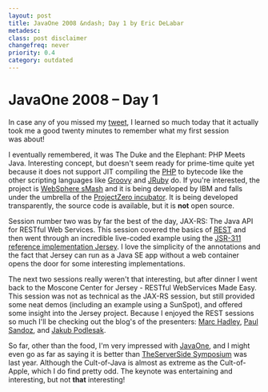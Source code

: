 ```yaml
---
layout: post
title: JavaOne 2008 &ndash; Day 1 by Eric DeLabar
metadesc: 
class: post disclaimer
changefreq: never
priority: 0.4
category: outdated
---
```

<h1>JavaOne 2008 &ndash; Day 1</h1>
<p>In case any of you missed my <a href="http://twitter.com/edelabar/statuses/805133233">tweet</a>, I learned so much today that it actually took me a good twenty minutes to remember what my first session was&nbsp;about!</p>
<p>I eventually remembered, it was The Duke and the Elephant: <span class="caps">PHP</span> Meets Java.  Interesting concept, but doesn't seem ready for prime-time quite yet because it does not support <span class="caps">JIT</span> compiling the <a href="http://www.php.net/"><span class="caps">PHP</span></a> to bytecode like the other scripting languages like <a href="http://groovy.codehaus.org/">Groovy</a> and <a href="http://jruby.codehaus.org/">JRuby</a> do.  If you're interested, the project is <a href="http://www-306.ibm.com/software/webservers/smash/">WebSphere sMash</a> and it is being developed by <span class="caps">IBM</span> and falls under the umbrella of the <a href="http://www.projectzero.org/">ProjectZero incubator</a>.  It is being developed transparently, the source code is available, but it is <strong>not</strong> open&nbsp;source.</p>
<p>Session number two was by far the best of the day, <span class="caps">JAX</span>-<span class="caps">RS</span>: The Java <span class="caps">API</span> for RESTful Web Services.  This session covered the basics of <a href="http://en.wikipedia.org/wiki/Representational_State_Transfer"><acronym title="Representational State Transfer"><span class="caps">REST</span></acronym></a> and then went through an incredible live-coded example using the <a href="http://jcp.org/en/jsr/detail?id=311"><span class="caps">JSR</span>-311</a> <a href="https://jersey.dev.java.net/">reference implementation Jersey</a>.  I love the simplicity of the annotations and the fact that Jersey can run as a Java <span class="caps">SE</span> app without a web container opens the door for some interesting&nbsp;implementations.</p>
<p>The next two sessions really weren't that interesting, but after dinner I went back to the Moscone Center for Jersey - RESTful WebServices Made Easy.  This session was not as technical as the <span class="caps">JAX</span>-<span class="caps">RS</span> session, but still provided some neat demos (including an example using a SunSpot), and offered some insight into the Jersey project.  Because I enjoyed the <span class="caps">REST</span> sessions so much I'll be checking out the blog's of the presenters: <a href="http://weblogs.java.net/blog/mhadley/">Marc Hadley</a>, <a href="http://blogs.sun.com/sandoz/">Paul Sandoz</a>, and <a href="http://blogs.sun.com/japod/">Jakub&nbsp;Podlesak</a>.</p>
<p>So far, other than the food, I'm very impressed with <a href="http://java.sun.com/javaone">JavaOne</a>, and I might even go as far as saying it is better than <a href="http://javasymposium.techtarget.com/lasvegas/index.html">TheServerSide Symposium</a> was last year.  Although the Cult-of-Java is almost as extreme as the Cult-of-Apple, which I do find pretty odd.  The keynote was entertaining and interesting, but not <strong>that</strong>&nbsp;interesting!</p>
